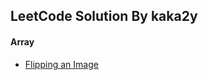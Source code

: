 ## LeetCode Solution By kaka2y
#### Array
- [Flipping an Image](https://github.com/Kaka2y/Algorithm/blob/master/Solutions/Flipping%20an%20Image.md)
